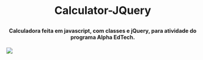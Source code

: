 # <p align="center"> Calculator-JQuery </p>
#### <p align="center"> Calculadora feita em javascript, com classes e jQuery, para atividade do programa Alpha EdTech. </p>
<img src="https://user-images.githubusercontent.com/78851164/125980237-e4324e5f-4f1e-4ebe-817f-21e22ad860be.png" />
